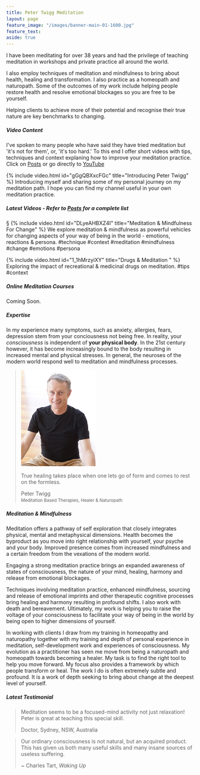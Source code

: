 ```yaml
---
title: Peter Twigg Meditation
layout: page
feature_image: "/images/banner-main-01-1600.jpg"
feature_text:
aside: true
---
```


I have been meditating for over 38 years and had the privilege of teaching meditation in workshops and private practice all around the world.

I also employ techniques of meditation and mindfulness to bring about health, healing and transformation. I also practice as a homeopath and naturopath. Some of the outcomes of my work include helping people restore health and resolve emotional blockages so you are free to be yourself. 

Helping clients to achieve more of their potential and recognise their true nature are key benchmarks to changing. 

##### Video Content
I've spoken to many people who have said they have tried meditation but 'it's not for them', or, 'it's too hard.' To this end I offer short videos with tips, techniques and context explaning how to improve your meditation practice. Click on [Posts](/blog) or go directly to [YouTube](https://www.youtube.com/channel/UC8Ik2FYO2lu71QjNKxUW-qw)


{% include video.html id="gGgQBXxcFGc" title="Introducing Peter Twigg" %}
Introducing myself and sharing some of my personal journey on my meditation path. I hope you can find my channel useful in your own meditation practice. 

##### Latest Videos - Refer to [Posts](/blog) for a complete list
§
{% include video.html id="DLyeAHBXZ4I" title="Meditation & Mindfulness For Change" %}
We explore meditation & mindfulness as powerful vehicles for changing aspects of your way of being in the world - emotions, reactions & persona.
#technique #context #meditation #mindfulness #change #emotions #persona

{% include video.html id="1_1hMrzyiXY" title="Drugs & Meditation " %}
Exploring the impact of recreational & medicinal drugs on meditation.
#tips #context 

##### Online Meditation Courses
Coming Soon.

##### Expertise
In my experience many symptoms, such as anxiety, allergies, fears, depression stem from your conciousness not being free. In reality, your _consciousness_ is independent of **your physical body**. In the 21st century however, it has become increasingly bound to the body resulting in increased mental and physical stresses. In general, the neuroses of the modern world respond well to meditation and mindfulness processes.

<blockquote class="photo">
	<img src="/images/peter-twigg-photo.jpg" width="200">
	<p>True healing takes place when one lets go of form and comes to rest on the formless.</p>
	<footer>Peter Twigg<br><small>Meditation Based Therapies, Healer & Naturopath</small></footer>
</blockquote>

##### Meditation & Mindfulness
Meditation offers a pathway of self exploration that closely integrates physical, mental and metaphysical dimensions. Health becomes the byproduct as you move into right relationship with yourself, your psyche and your body. Improved presence comes from increased mindfulness and a certain freedom from the vexations of the modern world. 

Engaging a strong meditation practice brings an expanded awareness of states of consciousness, the nature of your mind, healing, harmony and release from emotional blockages.

Techniques involving meditation practice, enhanced mindfulness, sourcing and release of emotional imprints and other therapeutic cognitive processes bring healing and harmony resulting in profound shifts. I also work with death and bereavement.  Ultimately, my work is helping you to raise the voltage of your consciousness to facilitate your way of being in the world by being open to higher dimensions of yourself.

In working with clients I draw from my training in homeopathy and naturopathy together with my training and depth of personal experience in meditation, self-development work and experiences of consciousness. My evolution as a practitioner has seen me move from being a naturopath and homeopath towards becoming a healer. My task is to find the right tool to help you move forward. My focus also provides a framework by which people transform or heal. The work I do is often extremely subtle and profound. It is a work of depth seeking to bring about change at the deepest level of yourself.

##### Latest Testimonial 
>Meditation seems to be a focused-mind activity not just relaxation! Peter is great at teaching this special skill.
> <footer> Doctor, Sydney, NSW, Australia</footer>

<blockquote class="photo">
		<p>Our ordinary consciousness is not natural, but an acquired product. This has given us both many useful skills and many insane sources of useless suffering.</p>
	<footer>~ Charles Tart, <i>Waking Up</i></footer>
</blockquote>
